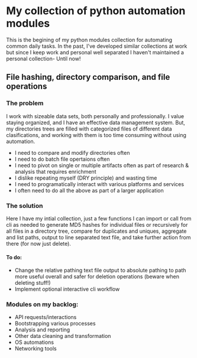 # My collection of python automation modules

This is the begining of my python modules collection for automating common daily tasks. In the past, I've developed similar collections at work but since I keep work and personal well separated I haven't maintained a personal collection- Until now!

## File hashing, directory comparison, and file operations 

### The problem
I work with sizeable data sets, both personally and professionally. I value staying organized, and I have an effective data management system. But, my directories trees are filled with categorized files of different data clasifications, and working with them is too time consuming without using automation.

* I need to compare and modify directories often 
* I need to do batch file opertaions often
* I need to pivot on single or multiple artifacts often as part of research & analysis that requires enrichment
* I dislike repeating myself (DRY principle) and wasting time
* I need to programatically interact with various platforms and services
* I often need to do all the above as part of a larger application

### The solution
Here I have my intial collection, just a few functions I can import or call from cli as needed to generate MD5 hashes for individual files or recursively for all files in a directory tree, compare for duplicates and uniques, aggregate and list paths, output to line separated text file, and take further action from there (for now just delete). 

#### To do:
* Change the relative pathing text file output to absolute pathing to path more useful overall and safer for deletion operations (beware when deleting stuff!)
* Implement optional interactive cli workflow 

### Modules on my backlog:

* API requests/interactions
* Bootstrapping various processes
* Analysis and reporting
* Other data cleaning and transformation
* OS automations
* Networking tools